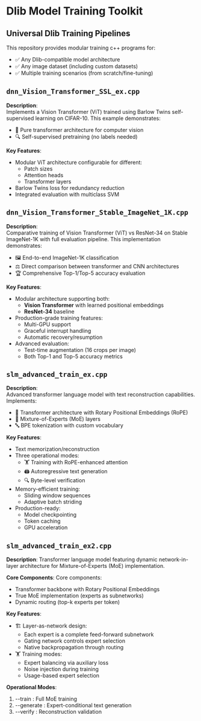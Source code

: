 # Dlib Model Training Toolkit

## Universal Dlib Training Pipelines

This repository provides modular training c++ programs for:
- ✅ Any Dlib-compatible model architecture
- ✅ Any image dataset (including custom datasets)
- ✅ Multiple training scenarios (from scratch/fine-tuning)

## `dnn_Vision_Transformer_SSL_ex.cpp`

**Description**:  
Implements a Vision Transformer (ViT) trained using Barlow Twins self-supervised learning on CIFAR-10. This example demonstrates:

- 🧠 Pure transformer architecture for computer vision
- 🔍 Self-supervised pretraining (no labels needed)

**Key Features**:
- Modular ViT architecture configurable for different:
  - Patch sizes
  - Attention heads
  - Transformer layers
- Barlow Twins loss for redundancy reduction
- Integrated evaluation with multiclass SVM

## `dnn_Vision_Transformer_Stable_ImageNet_1K.cpp`

**Description**:  
Comparative training of Vision Transformer (ViT) vs ResNet-34 on Stable ImageNet-1K with full evaluation pipeline. This implementation demonstrates:

- 🖼️ End-to-end ImageNet-1K classification
- ⚖️ Direct comparison between transformer and CNN architectures
- 🏆 Comprehensive Top-1/Top-5 accuracy evaluation

**Key Features**:
- Modular architecture supporting both:
  - **Vision Transformer** with learned positional embeddings
  - **ResNet-34** baseline
- Production-grade training features:
  - Multi-GPU support
  - Graceful interrupt handling
  - Automatic recovery/resumption
- Advanced evaluation:
  - Test-time augmentation (16 crops per image)
  - Both Top-1 and Top-5 accuracy metrics
 
## `slm_advanced_train_ex.cpp`

**Description**:  
Advanced transformer language model with text reconstruction capabilities. Implements:

- 🧠 Transformer architecture with Rotary Positional Embeddings (RoPE)
- 🧩 Mixture-of-Experts (MoE) layers
- 🔤 BPE tokenization with custom vocabulary

**Key Features**:
- Text memorization/reconstruction
- Three operational modes:
  - 🏋️ Training with RoPE-enhanced attention
  - 🖨️ Autoregressive text generation
  - 🔍 Byte-level verification
- Memory-efficient training:
  - Sliding window sequences
  - Adaptive batch striding
- Production-ready:
  - Model checkpointing
  - Token caching
  - GPU acceleration
 
## `slm_advanced_train_ex2.cpp`

**Description**:
Transformer language model featuring dynamic network-in-layer architecture for Mixture-of-Experts (MoE) implementation.

**Core Components**:
Core components:
- Transformer backbone with Rotary Positional Embeddings
- True MoE implementation (experts as subnetworks)
- Dynamic routing (top-k experts per token)

**Key Features**:
- 🏗️ Layer-as-network design:
  - Each expert is a complete feed-forward subnetwork
  - Gating network controls expert selection
  - Native backpropagation through routing
- 🏋️ Training modes:
  * Expert balancing via auxiliary loss
  * Noise injection during training
  * Usage-based expert selection

**Operational Modes**:
1. --train : Full MoE training
2. --generate : Expert-conditional text generation
3. --verify : Reconstruction validation

